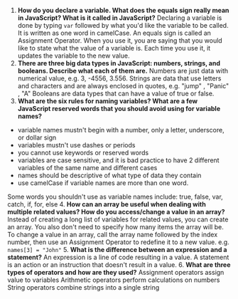 1.  **How do you declare a variable. What does the equals sign really mean in JavaScript? What is it called in JavaScript?**
  Declaring a variable is done by typing `var` followed by what you'd like the variable to be called. It is written as one word in camelCase. An equals sign is called an Assignment Operator. When you use it, you are saying that you would like to state what the value of a variable is. Each time you use it, it updates the variable to the new value.
2.  **There are three big data types in JavaScript: numbers, strings, and booleans. Describe what each of them are.**
  Numbers are just data with numerical value, e.g. 3, -4556, 3.556.
  Strings are data that use letters and characters and are always enclosed in quotes, e.g. "jump" , "Panic" , "A"
  Booleans are data types that can have a value of true or false.
3.  **What are the six rules for naming variables? What are a few JavaScript reserved words that you should avoid using for variable names?**
  * variable names mustn't begin with a number, only a letter, underscore, or dollar sign
  * variables mustn't use dashes or periods
  * you cannot use keywords or reserved words
  * variables are case sensitive, and it is bad practice to have 2 different variables of the same name and different cases
  * names should be descriptive of what type of data they contain
  * use camelCase if variable names are more than one word.

  Some words you shouldn't use as variable names include: true, false, var, catch, if, for, else
4.  **How can an array be useful when dealing with multiple related values? How do you access/change a value in an array?**
  Instead of creating a long list of variables for related values, you can create an array. You also don't need to specify how many items the array will be.
  To change a value in an array, call the array name followed by the index number, then use an Assignment Operator to redefine it to a new value. e.g. `names[3] = "John"`
5.  **What is the difference between an expression and a statement?**
  An expression is a line of code resulting in a value.
  A statement is an action or an instruction that doesn't result in a value.
6.  **What are three types of operators and how are they used?**
  Assignment operators assign value to variables
  Arithmetic operators perform calculations on numbers
  String operators combine strings into a single string

